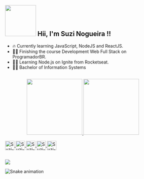 <div>
  <h2> <img height="100px" src="https://user-images.githubusercontent.com/12518149/138969765-b0b498bc-e590-4a40-9827-c83612430075.gif" />
    Hii, I'm Suzi Nogueira !! </h2>
</div>

- :fire: Currently learning JavaScript, NodeJS and ReactJS. 
- :woman_technologist: Finishing the course Development Web Full Stack on ProgramadorBR. 
- :woman_technologist: Learning Node.js on Ignite from Rocketseat.
- :woman_student:	Bachelor of Information Systems 

##

<div align="center">
  <a href="https://github.com/suzinogueira">
  <img height="180em" src="https://github-readme-stats.vercel.app/api?username=suzinogueira&show_icons=true&theme=radical&include_all_commits=true&count_private=true"/>
  <img height="180em" src="https://github-readme-stats.vercel.app/api/top-langs/?username=suzinogueira&layout=compact&langs_count=7&theme=radical"/>
</div>
  
<div style="display: inline_block"><br>
  <img align="center" alt="Suzi-HTML" height="30" src="https://user-images.githubusercontent.com/12518149/137835898-e75e65d1-c365-4411-8896-77407a11de10.png">
  <img align="center" alt="Suzi-CSS" height="30" src="https://user-images.githubusercontent.com/12518149/137836223-5ebb382c-16d4-4278-b373-62b380980241.png">
  <img align="center" alt="Suzi-Node" height="30" src="https://user-images.githubusercontent.com/12518149/137836383-3582e2ad-74a7-4373-81e7-efbdf3f39fac.png">
  <img align="center" alt="Suzi-React" height="30" src="https://user-images.githubusercontent.com/12518149/137836478-cec47a06-7f0c-40f6-9022-e3894fc4cbfd.png">
  <img align="center" alt="Suzi-Mongo" height="30" src="https://user-images.githubusercontent.com/12518149/137836547-7bf23e2a-cb70-4833-9e57-e4c5f59fff37.png">
  
</div>
  
  ##
  
 <div>
  
  <a href="https://www.linkedin.com/in/suziandressa" target="_blank"><img src="https://img.shields.io/badge/-LinkedIn-%230077B5?style=for-the-badge&logo=linkedin&logoColor=white" target="_blank"></a> 
 
   
   
 
 </div>
 
 ![Snake animation](https://github.com/suzinogueira/suzinogueira/blob/output/github-contribution-grid-snake.svg)

